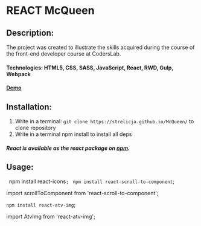 # REACT McQueen

## Description:
The project was created to illustrate the skills acquired during the course of the front-end developer course at CodersLab.

#### Technologies: HTML5, CSS, SASS, JavaScript, React, RWD, Gulp, Webpack

#### [Demo](https://strelicja.github.io/McQueen/)

## Installation:
1. Write in a terminal:
 `git clone https://strelicja.github.io/McQueen/`
 to clone repository
2. Write in a terminal npm install to install all deps

##### React is available as the react package on [npm](https://www.npmjs.com/package/react).

## Usage:
`
`npm install react-icons`;
`
`npm install react-scroll-to-component`;

 import scrollToComponent from 'react-scroll-to-component';

`npm install react-atv-img`;

 import AtvImg from 'react-atv-img';
